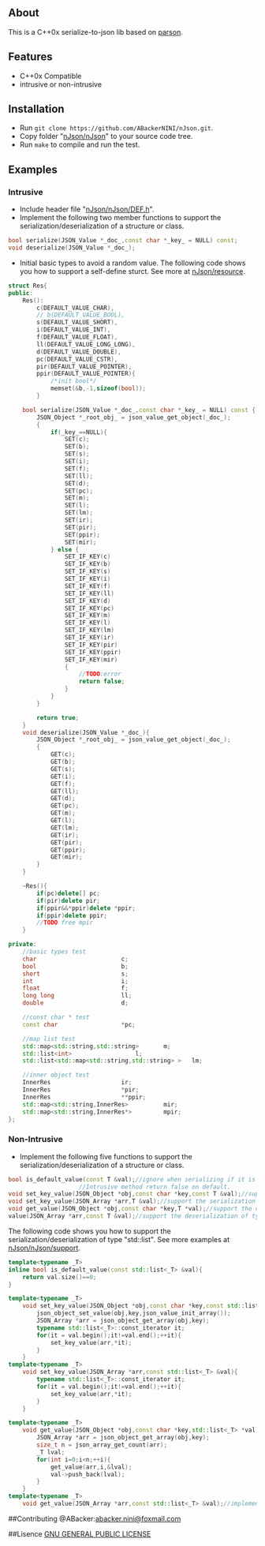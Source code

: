 ## About
This is a C++0x serialize-to-json lib based on [parson](https://github.com/kgabis/parson.git).

## Features
* C++0x Compatible
* intrusive or non-intrusive

## Installation
* Run ```git clone https://github.com/ABackerNINI/nJson.git```.
* Copy folder "[nJson/nJson](https://github.com/ABackerNINI/nJson/blob/master/nJson)" to your source code tree.
* Run ```make``` to compile and run the test.

## Examples
### Intrusive
* Include header file "[nJson/nJson/DEF.h](https://github.com/ABackerNINI/nJson/blob/master/nJson/DEF.h)".
* Implement the following two member functions to support the serialization/deserialization of a structure or class.
```c++
bool serialize(JSON_Value *_doc_,const char *_key_ = NULL) const;
void deserialize(JSON_Value *_doc_);
```
* Initial basic types to avoid a random value.
The following code shows you how to support a self-define sturct.
See more at [nJson/resource](https://github.com/ABackerNINI/nJson/blob/master/resource).
```c++
struct Res{
public:
	Res():
		c(DEFAULT_VALUE_CHAR),
		// b(DEFAULT_VALUE_BOOL),
		s(DEFAULT_VALUE_SHORT),
		i(DEFAULT_VALUE_INT),
		f(DEFAULT_VALUE_FLOAT),
		ll(DEFAULT_VALUE_LONG_LONG),
		d(DEFAULT_VALUE_DOUBLE),
		pc(DEFAULT_VALUE_CSTR),
		pir(DEFAULT_VALUE_POINTER),
		ppir(DEFAULT_VALUE_POINTER){
			/*init bool*/
			memset(&b,-1,sizeof(bool));
		}

	bool serialize(JSON_Value *_doc_,const char *_key_ = NULL) const {
		JSON_Object *_root_obj_ = json_value_get_object(_doc_);
		{
			if(_key_==NULL){
				SET(c);
				SET(b);
				SET(s);
				SET(i);
				SET(f);
				SET(ll);
				SET(d);
				SET(pc);
				SET(m);
				SET(l);
				SET(lm);
				SET(ir);
				SET(pir);
				SET(ppir);
				SET(mir);
			} else {
				SET_IF_KEY(c)
				SET_IF_KEY(b)
				SET_IF_KEY(s)
				SET_IF_KEY(i)
				SET_IF_KEY(f)
				SET_IF_KEY(ll)
				SET_IF_KEY(d)
				SET_IF_KEY(pc)
				SET_IF_KEY(m)
				SET_IF_KEY(l)
				SET_IF_KEY(lm)
				SET_IF_KEY(ir)
				SET_IF_KEY(pir)
				SET_IF_KEY(ppir)
				SET_IF_KEY(mir)
				{
					//TODO:error
					return false;
				}
			}
		}

		return true;
	}
	void deserialize(JSON_Value *_doc_){
		JSON_Object *_root_obj_ = json_value_get_object(_doc_);
		{
			GET(c);
			GET(b);
			GET(s);
			GET(i);
			GET(f);
			GET(ll);
			GET(d);
			GET(pc);
			GET(m);
			GET(l);
			GET(lm);
			GET(ir);
			GET(pir);
			GET(ppir);
			GET(mir);
		}
	}

	~Res(){
		if(pc)delete[] pc;
		if(pir)delete pir;
		if(ppir&&*ppir)delete *ppir;
		if(ppir)delete ppir;
		//TODO free mpir
	}

private:
	//basic types test
	char 						c;
	bool 						b;
	short 						s;
	int 						i;
	float 						f;
	long long 					ll;
	double 						d;

	//const char * test
	const char 					*pc;

	//map list test
	std::map<std::string,std::string> 		m;
	std::list<int>					l;
	std::list<std::map<std::string,std::string> >	lm;

	//inner object test
	InnerRes 					ir;
	InnerRes 					*pir;
	InnerRes 					**ppir;
	std::map<std::string,InnerRes>			mir;
	std::map<std::string,InnerRes*>			mpir;
};
```
### Non-Intrusive
* Implement the following five functions to support the serialization/deserialization of a structure or class.
```c++
bool is_default_value(const T &val);//ignore when serializing if it is a default value.
				    //Intrusive method return false on default.
void set_key_value(JSON_Object *obj,const char *key,const T &val);//support the serialization of type "T".
void set_key_value(JSON_Array *arr,T &val);//support the serialization of type "std::list<T>".
void get_value(JSON_Object *obj,const char *key,T *val);//support the deserialization of type "T".
value(JSON_Array *arr,const T &val);//support the deserialization of type "std::list<T>".
```
The following code shows you how to support the serialization/deserialization of type "std::list<T>".
See more examples at [nJson/nJson/support](https://github.com/ABackerNINI/nJson/blob/master/nJson/support).
```c++
template<typename _T>
inline bool is_default_value(const std::list<_T> &val){
	return val.size()==0;
}

template<typename _T>
	void set_key_value(JSON_Object *obj,const char *key,const std::list<_T> &val){
		json_object_set_value(obj,key,json_value_init_array());
		JSON_Array *arr = json_object_get_array(obj,key);
		typename std::list<_T>::const_iterator it;
		for(it = val.begin();it!=val.end();++it){
			set_key_value(arr,*it);
		}
	}
template<typename _T>
	void set_key_value(JSON_Array *arr,const std::list<_T> &val){
		typename std::list<_T>::const_iterator it;
		for(it = val.begin();it!=val.end();++it){
			set_key_value(arr,*it);
		}
	}

template<typename _T>
	void get_value(JSON_Object *obj,const char *key,std::list<_T> *val){
		JSON_Array *arr = json_object_get_array(obj,key);
		size_t n = json_array_get_count(arr);
		_T lval;
		for(int i=0;i<n;++i){
			get_value(arr,i,&lval);
			val->push_back(lval);
		}
	}
template<typename _T>
	void get_value(JSON_Array *arr,const std::list<_T> &val);//implements to support std::list<std::list<_T> >
```

##Contributing
@ABacker:abacker.nini@foxmail.com

##Lisence
[GNU GENERAL PUBLIC LICENSE](http://fsf.org/)